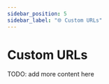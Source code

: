 ```yaml
---
sidebar_position: 5
sidebar_label: "🌐 Custom URLs"
---
```


# Custom URLs

TODO: add more content here
